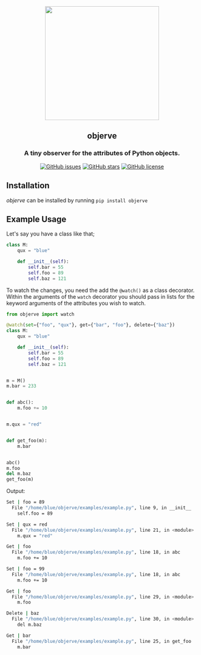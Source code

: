 <div align="center">
  <img src="https://github.com/furkanonder/objerve/blob/main/assets/logo/objerve.png" width=300px />
  <h2>objerve</h2>
  <h3>A tiny observer for the attributes of Python objects.</h3>
  <a href="https://github.com/furkanonder/objerve/issues"><img alt="GitHub issues" src="https://img.shields.io/github/issues/furkanonder/objerve"></a>
  <a href="https://github.com/furkanonder/objerve/stargazers"><img alt="GitHub stars" src="https://img.shields.io/github/stars/furkanonder/objerve"></a>
  <a href="https://github.com/furkanonder/objerve/blob/main/LICENSE"><img alt="GitHub license" src="https://img.shields.io/github/license/furkanonder/objerve"></a>
</div>

## Installation
_objerve_ can be installed by running `pip install objerve`

## Example Usage

Let's say you have a class like that;

```python
class M:
    qux = "blue"

    def __init__(self):
        self.bar = 55
        self.foo = 89
        self.baz = 121
```

To watch the changes, you need the add the ```@watch()```  as a class decorator. Within the arguments of the ``watch`` decorator you should pass in lists for the keyword arguments of the attributes you wish to watch.

```python
from objerve import watch

@watch(set={"foo", "qux"}, get={"bar", "foo"}, delete={"baz"})
class M:
    qux = "blue"

    def __init__(self):
        self.bar = 55
        self.foo = 89
        self.baz = 121


m = M()
m.bar = 233


def abc():
    m.foo += 10


m.qux = "red"


def get_foo(m):
    m.bar


abc()
m.foo
del m.baz
get_foo(m)
```
Output:
```sh
Set | foo = 89
  File "/home/blue/objerve/examples/example.py", line 9, in __init__
    self.foo = 89

Set | qux = red
  File "/home/blue/objerve/examples/example.py", line 21, in <module>
    m.qux = "red"

Get | foo
  File "/home/blue/objerve/examples/example.py", line 18, in abc
    m.foo += 10

Set | foo = 99
  File "/home/blue/objerve/examples/example.py", line 18, in abc
    m.foo += 10

Get | foo
  File "/home/blue/objerve/examples/example.py", line 29, in <module>
    m.foo

Delete | baz
  File "/home/blue/objerve/examples/example.py", line 30, in <module>
    del m.baz

Get | bar
  File "/home/blue/objerve/examples/example.py", line 25, in get_foo
    m.bar
```
